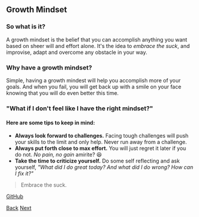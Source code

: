 ## Growth Mindset
### So what is it?
A growth mindset is the belief that you can accomplish anything you want based on sheer will and effort alone. It's the idea to *embrace the suck*, and improvise, adapt and overcome any obstacle in your way. 
 
### Why have a growth mindset?
Simple, having a growth mindest will help you accomplish more of your goals. And when you fail, you will get back up with a smile on your face knowing that you will do even better this time.
 
### "What if I don't feel like I have the right mindset?"
#### **Here are some tips to keep in mind:**
 - **Always look forward to challenges.** Facing tough challenges will push your skills to the limit and only help. Never run away from a challenge.
 - **Always put forth close to max effort.** You will just regret it later if you do not. *No pain, no gain* amirite? :laughing: 
 - **Take the time to criticize yourself.** Do some self reflecting and ask yourself, *"What did I do great today? And what did I do wrong? How can I fix it?"*
 
 > Embrace the suck.

[GitHub](https://github.com/luismsandoval) 

[Back](README.md) [Next](coders-computer.md)